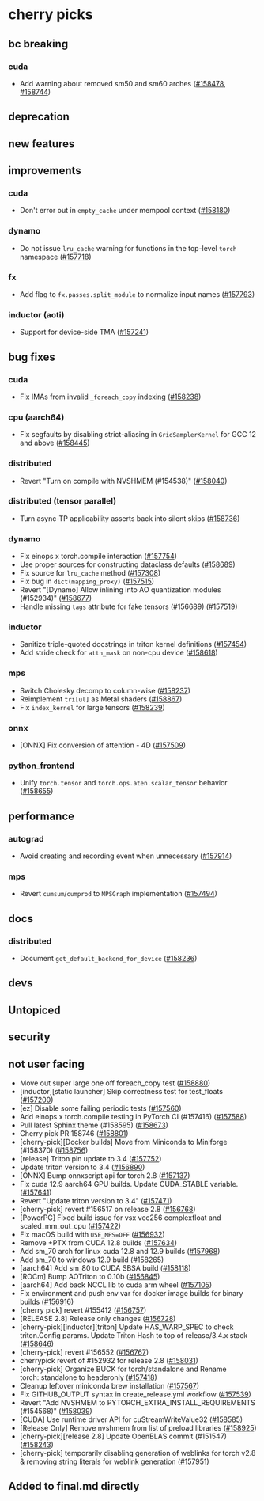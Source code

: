 # cherry picks
## bc breaking
### cuda
- Add warning about removed sm50 and sm60 arches ([#158478](https://github.com/pytorch/pytorch/pull/158478), [#158744](https://github.com/pytorch/pytorch/pull/158744))

## deprecation

## new features

## improvements
### cuda
- Don't error out in `empty_cache` under mempool context ([#158180](https://github.com/pytorch/pytorch/pull/158180))

### dynamo
- Do not issue `lru_cache` warning for functions in the top-level `torch` namespace ([#157718](https://github.com/pytorch/pytorch/pull/157718))

### fx
- Add flag to `fx.passes.split_module` to normalize input names ([#157793](https://github.com/pytorch/pytorch/pull/157793))

### inductor (aoti)
- Support for device-side TMA ([#157241](https://github.com/pytorch/pytorch/pull/157241))

## bug fixes
### cuda
- Fix IMAs from invalid `_foreach_copy` indexing ([#158238](https://github.com/pytorch/pytorch/pull/158238))

### cpu (aarch64)
- Fix segfaults by disabling strict-aliasing in `GridSamplerKernel` for GCC 12 and above ([#158445](https://github.com/pytorch/pytorch/pull/158445))

### distributed
- Revert "Turn on compile with NVSHMEM (#154538)" ([#158040](https://github.com/pytorch/pytorch/pull/158040))

### distributed (tensor parallel)
- Turn async-TP applicability asserts back into silent skips ([#158736](https://github.com/pytorch/pytorch/pull/158736))

### dynamo
- Fix einops x torch.compile interaction ([#157754](https://github.com/pytorch/pytorch/pull/157754))
- Use proper sources for constructing dataclass defaults ([#158689](https://github.com/pytorch/pytorch/pull/158689))
- Fix source for `lru_cache` method ([#157308](https://github.com/pytorch/pytorch/pull/157308))
- Fix bug in `dict(mapping_proxy)` ([#157515](https://github.com/pytorch/pytorch/pull/157515))
- Revert "[Dynamo] Allow inlining into AO quantization modules (#152934)" ([#158677](https://github.com/pytorch/pytorch/pull/158677))
- Handle missing `tags` attribute for fake tensors (#156689) ([#157519](https://github.com/pytorch/pytorch/pull/157519))

### inductor
- Sanitize triple-quoted docstrings in triton kernel definitions ([#157454](https://github.com/pytorch/pytorch/pull/157454))
- Add stride check for `attn_mask` on non-cpu device ([#158618](https://github.com/pytorch/pytorch/pull/158618))

### mps
- Switch Cholesky decomp to column-wise ([#158237](https://github.com/pytorch/pytorch/pull/158237))
- Reimplement `tri[ul]` as Metal shaders ([#158867](https://github.com/pytorch/pytorch/pull/158867))
- Fix `index_kernel` for large tensors ([#158239](https://github.com/pytorch/pytorch/pull/158239))

### onnx
- [ONNX] Fix conversion of attention - 4D ([#157509](https://github.com/pytorch/pytorch/pull/157509))

### python_frontend
- Unify `torch.tensor` and `torch.ops.aten.scalar_tensor` behavior ([#158655](https://github.com/pytorch/pytorch/pull/158655))

## performance
### autograd
- Avoid creating and recording event when unnecessary ([#157914](https://github.com/pytorch/pytorch/pull/157914))

### mps
- Revert `cumsum`/`cumprod` to `MPSGraph` implementation ([#157494](https://github.com/pytorch/pytorch/pull/157494))

## docs
### distributed
- Document `get_default_backend_for_device` ([#158236](https://github.com/pytorch/pytorch/pull/158236))

## devs

## Untopiced

## security

## not user facing
- Move out super large one off foreach_copy test ([#158880](https://github.com/pytorch/pytorch/pull/158880))
- [inductor][static launcher] Skip correctness test for test_floats ([#157200](https://github.com/pytorch/pytorch/pull/157200))
- [ez] Disable some failing periodic tests ([#157560](https://github.com/pytorch/pytorch/pull/157560))
- Add einops x torch.compile testing in PyTorch CI (#157416) ([#157588](https://github.com/pytorch/pytorch/pull/157588))
- Pull latest Sphinx theme (#158595) ([#158673](https://github.com/pytorch/pytorch/pull/158673))
- Cherry pick PR 158746 ([#158801](https://github.com/pytorch/pytorch/pull/158801))
- [cherry-pick][Docker builds] Move from Miniconda to Miniforge (#158370) ([#158756](https://github.com/pytorch/pytorch/pull/158756))
- [release] Triton pin update to 3.4 ([#157752](https://github.com/pytorch/pytorch/pull/157752))
- Update triton version to 3.4 ([#156890](https://github.com/pytorch/pytorch/pull/156890))
- [ONNX] Bump onnxscript api for torch 2.8 ([#157137](https://github.com/pytorch/pytorch/pull/157137))
- Fix cuda 12.9 aarch64 GPU builds. Update CUDA_STABLE variable.  ([#157641](https://github.com/pytorch/pytorch/pull/157641))
- Revert "Update triton version to 3.4" ([#157471](https://github.com/pytorch/pytorch/pull/157471))
- [cherry-pick] revert #156517 on release 2.8 ([#156768](https://github.com/pytorch/pytorch/pull/156768))
- [PowerPC] Fixed build issue for vsx vec256 complexfloat and scaled_mm_out_cpu  ([#157422](https://github.com/pytorch/pytorch/pull/157422))
- Fix macOS build with `USE_MPS=OFF` ([#156932](https://github.com/pytorch/pytorch/pull/156932))
- Remove +PTX from CUDA 12.8 builds ([#157634](https://github.com/pytorch/pytorch/pull/157634))
- Add sm_70 arch for linux cuda 12.8 and 12.9 builds ([#157968](https://github.com/pytorch/pytorch/pull/157968))
- Add sm_70 to windows 12.9 build ([#158265](https://github.com/pytorch/pytorch/pull/158265))
- [aarch64] Add sm_80 to CUDA SBSA build ([#158118](https://github.com/pytorch/pytorch/pull/158118))
- [ROCm] Bump AOTriton to 0.10b ([#156845](https://github.com/pytorch/pytorch/pull/156845))
- [aarch64] Add back NCCL lib to cuda arm wheel ([#157105](https://github.com/pytorch/pytorch/pull/157105))
- Fix environment and push env var for docker image builds for binary builds  ([#156916](https://github.com/pytorch/pytorch/pull/156916))
- [cherry pick] revert #155412 ([#156757](https://github.com/pytorch/pytorch/pull/156757))
- [RELEASE 2.8] Release only changes ([#156728](https://github.com/pytorch/pytorch/pull/156728))
- [cherry-pick][inductor][triton] Update HAS_WARP_SPEC to check triton.Config params. Update Triton Hash to top of release/3.4.x stack ([#158646](https://github.com/pytorch/pytorch/pull/158646))
- [cherry-pick] revert #156552 ([#156767](https://github.com/pytorch/pytorch/pull/156767))
- cherrypick revert of #152932 for release 2.8 ([#158031](https://github.com/pytorch/pytorch/pull/158031))
- [cherry-pick] Organize BUCK for torch/standalone and Rename torch::standalone to headeronly ([#157418](https://github.com/pytorch/pytorch/pull/157418))
- Cleanup leftover miniconda brew installation ([#157567](https://github.com/pytorch/pytorch/pull/157567))
- Fix GITHUB_OUTPUT syntax in create_release.yml workflow ([#157539](https://github.com/pytorch/pytorch/pull/157539))
- Revert "Add NVSHMEM to PYTORCH_EXTRA_INSTALL_REQUIREMENTS (#154568)" ([#158039](https://github.com/pytorch/pytorch/pull/158039))
- [CUDA] Use runtime driver API for cuStreamWriteValue32 ([#158585](https://github.com/pytorch/pytorch/pull/158585))
- [Release Only] Remove nvshmem from list of preload libraries ([#158925](https://github.com/pytorch/pytorch/pull/158925))
- [cherry-pick][release 2.8] Update OpenBLAS commit  (#151547) ([#158243](https://github.com/pytorch/pytorch/pull/158243))
- [cherry-pick] temporarily disabling generation of weblinks for torch v2.8 & removing string literals for weblink generation ([#157951](https://github.com/pytorch/pytorch/pull/157951))

## Added to final.md directly
